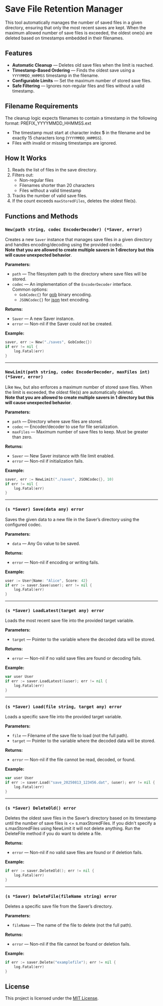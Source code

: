 # Save File Retention Manager

This tool automatically manages the number of saved files in a given directory, ensuring that only the most recent saves are kept. When the maximum allowed number of save files is exceeded, the oldest one(s) are deleted based on timestamps embedded in their filenames.

## Features

- **Automatic Cleanup** — Deletes old save files when the limit is reached.
- **Timestamp-Based Ordering** — Finds the oldest save using a `YYYYMMDD_HHMMSS` timestamp in the filename.
- **Configurable Limits** — Set the maximum number of stored save files.
- **Safe Filtering** — Ignores non-regular files and files without a valid timestamp.

## Filename Requirements

The cleanup logic expects filenames to contain a timestamp in the following format:
PREFIX_YYYYMMDD_HHMMSS.ext

- The timestamp must start at character index **5** in the filename and be exactly 15 characters long (`YYYYMMDD_HHMMSS`).
- Files with invalid or missing timestamps are ignored.

## How It Works

1. Reads the list of files in the save directory.
2. Filters out:
   - Non-regular files
   - Filenames shorter than 20 characters
   - Files without a valid timestamp
3. Tracks the number of valid save files.
4. If the count exceeds `maxStoredFiles`, deletes the oldest file(s).

## Functions and Methods

### `New(path string, codec EncoderDecoder) (*Saver, error)`
Creates a new `Saver` instance that manages save files in a given directory and handles encoding/decoding using the provided codec.                               
**Note that you are allowed to create multiple savers in 1 directory but this will cause unexpected behavior**.

**Parameters:**
- `path` — The filesystem path to the directory where save files will be stored.
- `codec` — An implementation of the `EncoderDecoder` interface.  
  Common options:
  - `GobCodec{}` for [gob](https://pkg.go.dev/encoding/gob) binary encoding.
  - `JSONCodec{}` for [json](https://pkg.go.dev/encoding/json) text encoding.

**Returns:**
- `Saver` — A new Saver instance.
- `error` — Non-nil if the Saver could not be created.

**Example:**
```go
saver, err := New("./saves", GobCodec{})
if err != nil {
    log.Fatal(err)
}
```

---

### `NewLimit(path string, codec EncoderDecoder, maxFiles int) (*Saver, error)`
Like `New`, but also enforces a maximum number of stored save files. When the limit is exceeded, the oldest file(s) are automatically deleted.                                          
**Note that you are allowed to create multiple savers in 1 directory but this will cause unexpected behavior**.

**Parameters:**
- `path` — Directory where save files are stored.
- `codec` — Encoder/decoder to use for file serialization.
- `maxFiles` — Maximum number of save files to keep. Must be greater than zero.

**Returns:**
- `Saver` — New Saver instance with file limit enabled.
- `error` — Non-nil if initialization fails.

**Example:**
```go
saver, err := NewLimit("./saves", JSONCodec{}, 10)
if err != nil {
    log.Fatal(err)
}
```

---

### `(s *Saver) Save(data any) error`
Saves the given data to a new file in the Saver’s directory using the configured codec.

**Parameters:**
- `data` — Any Go value to be saved.

**Returns:**
- `error` — Non-nil if encoding or writing fails.

**Example:**
```go
user := User{Name: "Alice", Score: 42}
if err := saver.Save(user); err != nil {
    log.Fatal(err)
}
```

---

### `(s *Saver) LoadLatest(target any) error`
Loads the most recent save file into the provided target variable.

**Parameters:**
- `target` — Pointer to the variable where the decoded data will be stored.

**Returns:**
- `error` — Non-nil if no valid save files are found or decoding fails.

**Example:**
```go
var user User
if err := saver.LoadLatest(&user); err != nil {
    log.Fatal(err)
}
```

---

### `(s *Saver) Load(file string, target any) error`
Loads a specific save file into the provided target variable.

**Parameters:**
- `file` — Filename of the save file to load (not the full path).
- `target` — Pointer to the variable where the decoded data will be stored.

**Returns:**
- `error` — Non-nil if the file cannot be read, decoded, or found.

**Example:**
```go
var user User
if err := saver.Load("save_20250813_123456.dat", &user); err != nil {
    log.Fatal(err)
}
```

---

### `(s *Saver) DeleteOld() error`
Deletes the oldest save files in the Saver’s directory based on its timestamp until the number of save files is <= s.maxStoredFiles. If you didn't specify a s.maxStoredFiles using NewLimit it will not delete anything. Run the DeleteFile method if you do want to delete a file.

**Returns:**
- `error` — Non-nil if no valid save files are found or if deletion fails.

**Example:**
```go
if err := saver.DeleteOld(); err != nil {
    log.Fatal(err)
}
```

---

### `(s *Saver) DeleteFile(fileName string) error`
Deletes a specific save file from the Saver’s directory.

**Parameters:**
- `fileName` — The name of the file to delete (not the full path).

**Returns:**
- `error` — Non-nil if the file cannot be found or deletion fails.

**Example:**
```go
if err := saver.Delete("examplefile"); err != nil {
    log.Fatal(err)
}
```

## License

This project is licensed under the [MIT License](https://opensource.org/licenses/MIT).
